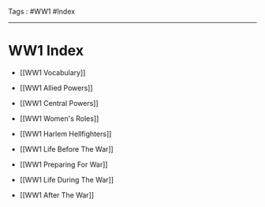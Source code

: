 Tags : #WW1 #Index 
___
# WW1 Index
- [[WW1 Vocabulary]]

- [[WW1 Allied Powers]]
- [[WW1 Central Powers]]

- [[WW1 Women's Roles]]
- [[WW1 Harlem Hellfighters]]

- [[WW1 Life Before The War]]
- [[WW1 Preparing For War]]
- [[WW1 Life During The War]]
- [[WW1 After The War]]



